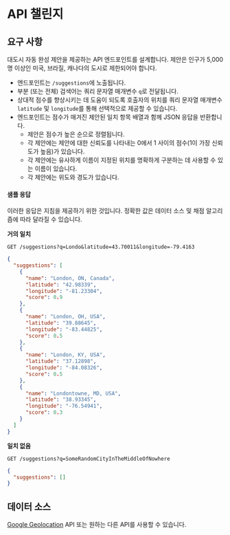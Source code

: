 # API 챌린지

## 요구 사항

대도시 자동 완성 제안을 제공하는 API 엔드포인트를 설계합니다.
제안은 인구가 5,000명 이상인 미국, 브라질, 캐나다의 도시로 제한되어야 합니다.

- 엔드포인트는 `/suggestions`에 노출됩니다.
- 부분 (또는 전체) 검색어는 쿼리 문자열 매개변수 `q`로 전달됩니다.
- 상대적 점수를 향상시키는 데 도움이 되도록 호출자의 위치를 쿼리 문자열 매개변수 `latitude` 및 `longitude`를 통해 선택적으로 제공할 수 있습니다.
- 엔드포인트는 점수가 매겨진 제안된 일치 항목 배열과 함께 JSON 응답을 반환합니다.
  - 제안은 점수가 높은 순으로 정렬됩니다.
  - 각 제안에는 제안에 대한 신뢰도를 나타내는 0에서 1 사이의 점수(1이 가장 신뢰도가 높음)가 있습니다.
  - 각 제안에는 유사하게 이름이 지정된 위치를 명확하게 구분하는 데 사용할 수 있는 이름이 있습니다.
  - 각 제안에는 위도와 경도가 있습니다.

#### 샘플 응답

이러한 응답은 지침을 제공하기 위한 것입니다. 정확한 값은 데이터 소스 및 채점 알고리즘에 따라 달라질 수 있습니다.

**거의 일치**

    GET /suggestions?q=Londo&latitude=43.70011&longitude=-79.4163

```json
{
  "suggestions": [
    {
      "name": "London, ON, Canada",
      "latitude": "42.98339",
      "longitude": "-81.23304",
      "score": 0.9
    },
    {
      "name": "London, OH, USA",
      "latitude": "39.88645",
      "longitude": "-83.44825",
      "score": 0.5
    },
    {
      "name": "London, KY, USA",
      "latitude": "37.12898",
      "longitude": "-84.08326",
      "score": 0.5
    },
    {
      "name": "Londontowne, MD, USA",
      "latitude": "38.93345",
      "longitude": "-76.54941",
      "score": 0.3
    }
  ]
}
```

**일치 없음**

    GET /suggestions?q=SomeRandomCityInTheMiddleOfNowhere

```json
{
  "suggestions": []
}
```

## 데이터 소스

[Google Geolocation](https://www.googleadservices.com/pagead/aclk?sa=L&ai=DChcSEwiH3ojJ-NrsAhUHt3cKHdWuC0QYABAAGgJlZg&ohost=www.google.com&cid=CAESP-D2vI6oOFB6UkonTsUenG2N8-pZmAiypdXPRE2lSiBXlM1-4706UwapRywBQ96FXr7_rMpRkyIqSmPAvSoWQQ&sig=AOD64_3q0rlOPwXTglNovTTowHbzbFfr6A&q&adurl&ved=2ahUKEwj_z4DJ-NrsAhUHNOwKHcWkBRYQ0Qx6BAgPEAE) API 또는 원하는 다른 API를 사용할 수 있습니다.
